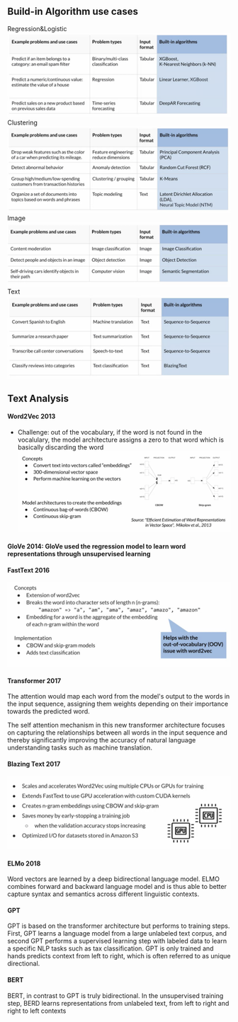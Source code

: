 ## Build-in Algorithm use cases
Regression&Logistic
![image](pic/regression_logistic.png)
Clustering
![image](pic/clustering.png)
Image
![image](pic/image.png)
Text
![image](pic/text.png)

## Text Analysis
#### Word2Vec 2013
- Challenge:  out of the vocabulary, if the word is not found in the vocalulary, the model architecture assigns a zero to that word which is basically discarding the word
![image](pic/word2vec.png)

#### GloVe 2014: GloVe used the regression model to learn word representations through unsupervised learning

#### FastText 2016
![image](pic/fast_text.png)

#### Transformer 2017
The attention would map each word from the model's output to the words in the input sequence, assigning them weights depending on their importance towards the predicted word. 

The self attention mechanism in this new transformer architecture focuses on capturing the relationships between all words in the input sequence and thereby significantly improving the accuracy of natural language understanding tasks such as machine translation.

#### Blazing Text 2017
![image](pic/blazing_text.png)

#### ELMo 2018
Word vectors are learned by a deep bidirectional language model. ELMO combines forward and backward language model and is thus able to better capture syntax and semantics across different linguistic contexts.

#### GPT
GPT is based on the transformer architecture but performs to training steps. First, GPT learns a language model from a large unlabeled text corpus, and second GPT performs a supervised learning step with labeled data to learn a specific NLP tasks such as tax classification. GPT is only trained and hands predicts context from left to right, which is often referred to as unique directional.


#### BERT
BERT, in contrast to GPT is truly bidirectional. In the unsupervised training step, BERD learns representations from unlabeled text, from left to right and right to left contexts

